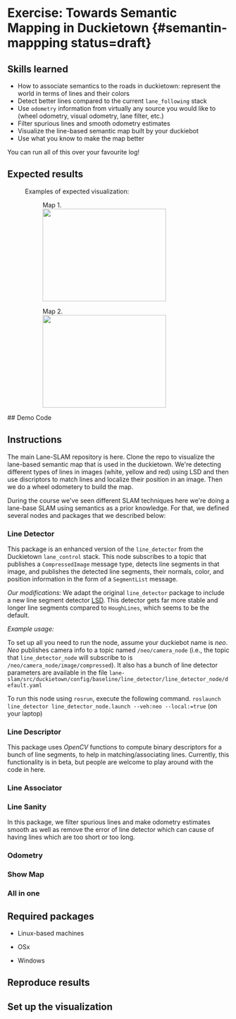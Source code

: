 
# Exercise: Towards Semantic Mapping in Duckietown {#semantin-mappping status=draft}

## Skills learned

* How to associate semantics to the roads in duckietown: represent the world in terms of lines and their colors
* Detect better lines compared to the current `lane_following` stack
* Use `odometry` information from virtually any source you would like to (wheel odometry, visual odometry, lane filter, etc.)
* Filter spurious lines and smooth odometry estimates
* Visualize the line-based semantic map built by your duckiebot
* Use what you know to make the map better

You can run all of this over your favourite log!

## Expected results
<figure>
    <figcaption>Examples of expected visualization: </figcaption>
	<figure>
	    <figcaption>Map 1.</figcaption>
	    <img style='width:20em; height:15em' src="figures/map1.png"/>
	</figure>
	<figure>
	    <figcaption>Map 2.</figcaption>
	    <img style='width:20em; height:15em' src="figures/map2.png"/>
	</figure>
</figure>
## Demo Code


## Instructions
The main Lane-SLAM repository is <a src="https://github.com/mandanasmi/lane-slam">here</a>. Clone the repo to visualize the lane-based semantic map that is used in the duckietown. We're detecting different types of lines in images (white, yellow and red) using LSD and then use discriptors to match lines and localize their position in an image. Then we do a wheel odometery to build the map.  

During the course we've seen different SLAM techniques here we're doing a lane-base SLAM using semantics as a prior knowledge. For that, we defined several nodes and packages that we described below: 


### Line Detector

This package is an enhanced version of the `line_detector` from the Duckietown `lane_control` stack. This node subscribes to a topic that publishes a `CompressedImage` message type, detects line segments in that image, and publishes the detected line segments, their normals, color, and position information in the form of a `SegmentList` message.

*Our modifications:* We adapt the original `line_detector` package to include a new line segment detector [LSD](https://docs.opencv.org/3.4/db/d73/classcv_1_1LineSegmentDetector.html). This detector gets far more stable  and longer line segments compared to `HoughLines`, which seems to be the default.

*Example usage:*

To set up all you need to run the node, assume your duckiebot name is *_neo_*. _Neo_ publishes camera info to a topic named `/neo/camera_node` (i.e., the topic that `line_detector_node` will subscribe to is `/neo/camera_node/image/compressed`). It also has a bunch of line detector parameters are available in the file `lane-slam/src/duckietown/config/baseline/line_detector/line_detector_node/default.yaml`

To run this node using `rosrun`, execute the following command.
`roslaunch line_detector line_detector_node.launch --veh:neo --local:=true` (on your laptop)

### Line Descriptor

This package uses _OpenCV_ functions to compute binary descriptors for a bunch of line segments, to help in matching/associating lines. Currently, this functionality is in beta, but people are welcome to play around with the code in here.

### Line Associator



### Line Sanity

In this package, we filter spurious lines and make odometry estimates smooth as well as remove the error of line detector which can cause of having lines which are too short or too long.


### Odometry


### Show Map


### All in one



## Required packages

* Linux-based machines 

* OSx

* Windows


## Reproduce results 


## Set up the visualization


<!-- TODO: Validation and testing -->
